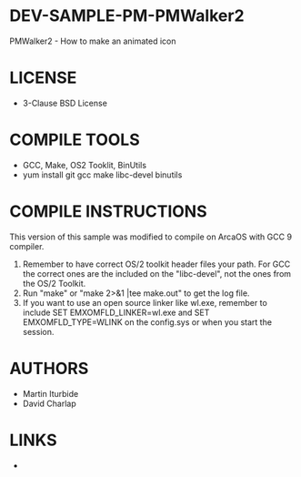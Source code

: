 # DEV-SAMPLE-PM-PMWalker2
PMWalker2 - How to make an animated icon 

LICENSE
===============
* 3-Clause BSD License

COMPILE TOOLS
===============
* GCC, Make, OS2 Tooklit, BinUtils
* yum install git gcc make libc-devel binutils 

COMPILE INSTRUCTIONS
===============
This version of this sample was modified to compile on ArcaOS with GCC 9 compiler. 
1) Remember to have correct OS/2 toolkit header files your path. For GCC the correct ones are the included on the "libc-devel", not the ones from the OS/2 Toolkit.
2) Run "make" or "make 2>&1 |tee make.out" to get the log file.
3) If you want to use an open source linker like wl.exe, remember to include SET EMXOMFLD_LINKER=wl.exe and SET EMXOMFLD_TYPE=WLINK on the config.sys or when you start the session.
 
AUTHORS
===============
* Martin Iturbide
* David Charlap

LINKS
===============
* 
